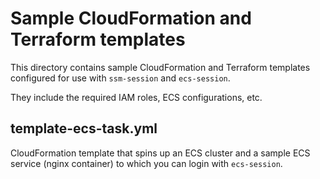 # Sample CloudFormation and Terraform templates

This directory contains sample CloudFormation and Terraform templates
configured for use with `ssm-session` and `ecs-session`.

They include the required IAM roles, ECS configurations, etc.

## template-ecs-task.yml

CloudFormation template that spins up an ECS cluster and a sample
ECS service (nginx container) to which you can login with `ecs-session`.
